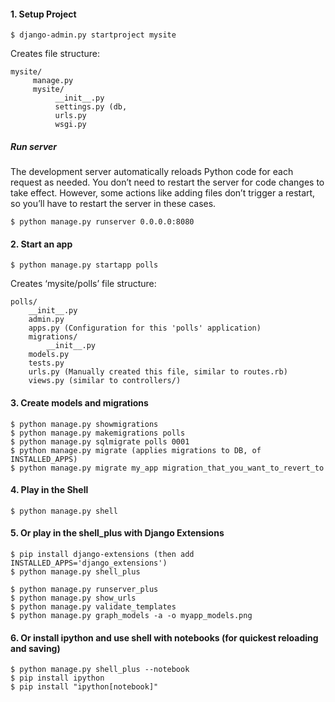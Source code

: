 #### 1.  Setup Project
```
$ django-admin.py startproject mysite
```

Creates file structure:
```
mysite/
     manage.py
     mysite/
          __init__.py
          settings.py (db, 
          urls.py
          wsgi.py
```



##### Run server

The development server automatically reloads Python code for each request as needed. You don’t need to restart the server for code changes to take effect. However, some actions like adding files don’t trigger a restart, so you’ll have to restart the server in these cases.

```
$ python manage.py runserver 0.0.0.0:8080
```

#### 2. Start an app 

```
$ python manage.py startapp polls 
```

Creates ‘mysite/polls’ file structure:
```
polls/
    __init__.py
    admin.py
    apps.py (Configuration for this 'polls' application)
    migrations/
        __init__.py
    models.py
    tests.py
    urls.py (Manually created this file, similar to routes.rb)
    views.py (similar to controllers/)
```

#### 3. Create models and migrations

```
$ python manage.py showmigrations
$ python manage.py makemigrations polls
$ python manage.py sqlmigrate polls 0001
$ python manage.py migrate (applies migrations to DB, of INSTALLED_APPS)
$ python manage.py migrate my_app migration_that_you_want_to_revert_to
```

#### 4. Play in the Shell

```
$ python manage.py shell
```

#### 5. Or play in the shell_plus with Django Extensions

```
$ pip install django-extensions (then add INSTALLED_APPS='django_extensions')  
$ python manage.py shell_plus

$ python manage.py runserver_plus
$ python manage.py show_urls
$ python manage.py validate_templates
$ python manage.py graph_models -a -o myapp_models.png
```

#### 6. Or install ipython and use shell with notebooks (for quickest reloading and saving)

```
$ python manage.py shell_plus --notebook
$ pip install ipython
$ pip install "ipython[notebook]"
```